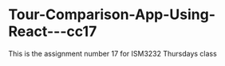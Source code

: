 # Tour-Comparison-App-Using-React---cc17
This is the assignment number 17 for ISM3232 Thursdays class
